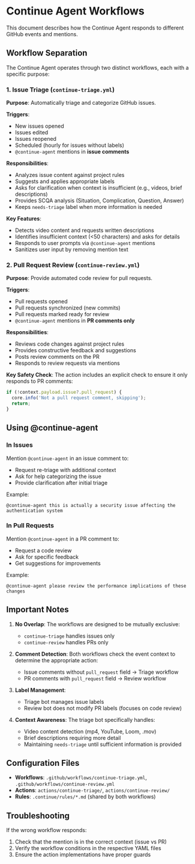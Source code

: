 # Continue Agent Workflows

This document describes how the Continue Agent responds to different GitHub events and mentions.

## Workflow Separation

The Continue Agent operates through two distinct workflows, each with a specific purpose:

### 1. Issue Triage (`continue-triage.yml`)

**Purpose**: Automatically triage and categorize GitHub issues.

**Triggers**:
- New issues opened
- Issues edited  
- Issues reopened
- Scheduled (hourly for issues without labels)
- `@continue-agent` mentions in **issue comments**

**Responsibilities**:
- Analyzes issue content against project rules
- Suggests and applies appropriate labels
- Asks for clarification when context is insufficient (e.g., videos, brief descriptions)
- Provides SCQA analysis (Situation, Complication, Question, Answer)
- Keeps `needs-triage` label when more information is needed

**Key Features**:
- Detects video content and requests written descriptions
- Identifies insufficient context (<50 characters) and asks for details
- Responds to user prompts via `@continue-agent` mentions
- Sanitizes user input by removing mention text

### 2. Pull Request Review (`continue-review.yml`)

**Purpose**: Provide automated code review for pull requests.

**Triggers**:
- Pull requests opened
- Pull requests synchronized (new commits)
- Pull requests marked ready for review
- `@continue-agent` mentions in **PR comments only**

**Responsibilities**:
- Reviews code changes against project rules
- Provides constructive feedback and suggestions
- Posts review comments on the PR
- Responds to review requests via mentions

**Key Safety Check**:
The action includes an explicit check to ensure it only responds to PR comments:
```typescript
if (!context.payload.issue?.pull_request) {
  core.info('Not a pull request comment, skipping');
  return;
}
```

## Using @continue-agent

### In Issues
Mention `@continue-agent` in an issue comment to:
- Request re-triage with additional context
- Ask for help categorizing the issue
- Provide clarification after initial triage

Example:
```
@continue-agent this is actually a security issue affecting the authentication system
```

### In Pull Requests
Mention `@continue-agent` in a PR comment to:
- Request a code review
- Ask for specific feedback
- Get suggestions for improvements

Example:
```
@continue-agent please review the performance implications of these changes
```

## Important Notes

1. **No Overlap**: The workflows are designed to be mutually exclusive:
   - `continue-triage` handles issues only
   - `continue-review` handles PRs only

2. **Comment Detection**: Both workflows check the event context to determine the appropriate action:
   - Issue comments without `pull_request` field → Triage workflow
   - PR comments with `pull_request` field → Review workflow

3. **Label Management**: 
   - Triage bot manages issue labels
   - Review bot does not modify PR labels (focuses on code review)

4. **Context Awareness**: The triage bot specifically handles:
   - Video content detection (mp4, YouTube, Loom, .mov)
   - Brief descriptions requiring more detail
   - Maintaining `needs-triage` until sufficient information is provided

## Configuration Files

- **Workflows**: `.github/workflows/continue-triage.yml`, `.github/workflows/continue-review.yml`
- **Actions**: `actions/continue-triage/`, `actions/continue-review/`
- **Rules**: `.continue/rules/*.md` (shared by both workflows)

## Troubleshooting

If the wrong workflow responds:
1. Check that the mention is in the correct context (issue vs PR)
2. Verify the workflow conditions in the respective YAML files
3. Ensure the action implementations have proper guards